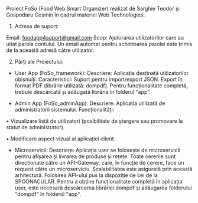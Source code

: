 Proiect FoSo (Food Web Smart Organizer) realizat de Sarghie Teodor și Gospodaru Cosmin în cadrul materiei Web Technologies.

1. Adresa de suport:

Email: foodapp4suport@gmail.com
Scop: Ajutorarea utilizatorilor care au uitat parola contului. Un email automat pentru schimbarea parolei este trimis de la această adresă către utilizator.

2. Părți ale Proiectului:

-	User App (FoSo_framework):
Descriere: Aplicația destinată utilizatorilor obișnuiți.
Caracteristici:
Suport pentru import/export JSON.
Export în format PDF (librărie utilizată: dompdf). Pentru funcționalitate completă, trebuie descărcată și adăugată librăria în folderul "app".

-	Admin App (FoSo_adminApp):
Descriere: Aplicația utilizată de administratorii sistemului.
Funcționalități:

• Vizualizare listă de utilizatori (posibilitate de ștergere sau promovare la statut de administrator).

• Modificare aspect vizual al aplicației client.

-	Microservicii:
Descriere: Aplicația user se folosește de microservicii pentru afișarea și livrarea de produse și rețete. Toate cererile sunt direcționate către un API-Gateway, care, în funcție de cerere, face un request către un microserviciu. Scalabilitatea este asigurată prin această arhitectură.
Folosirea API-ului pus la dispoziție de cei de la SPOONACULAR.
Pentru a obține funcționalitate completă în aplicația user, este necesară descărcarea librăriei dompdf și adăugarea folderului "dompdf" în folderul "app".
